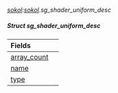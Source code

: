 _[sokol](../../modules/sokol/sokol-module.md):[sokol](../../modules/sokol/sokol-module.md).sg\_shader\_uniform\_desc_
##### Struct sg\_shader\_uniform\_desc

| Fields | |
|:---|:---|
| [array\_count](sokol-sg_shader_uniform_desc-array_count.md) |  |
| [name](sokol-sg_shader_uniform_desc-name.md) |  |
| [type](sokol-sg_shader_uniform_desc-type.md) |  |
